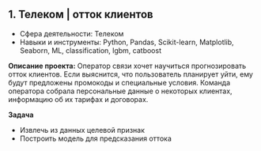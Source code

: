 ## 1. Телеком | отток клиентов

- Сфера деятельности: Телеком
- Навыки и инструменты: Python, Pandas, Scikit-learn, Matplotlib, Seaborn, ML, classification, lgbm, catboost

**Описание проекта:**
Оператор связи хочет научиться прогнозировать отток клиентов. Если выяснится, что пользователь планирует уйти, ему будут предложены промокоды и специальные условия. Команда оператора собрала персональные данные о некоторых клиентах, информацию об их тарифах и договорах.

**Задача**
- Извлечь из данных целевой признак
- Построить модель для предсказания оттока

